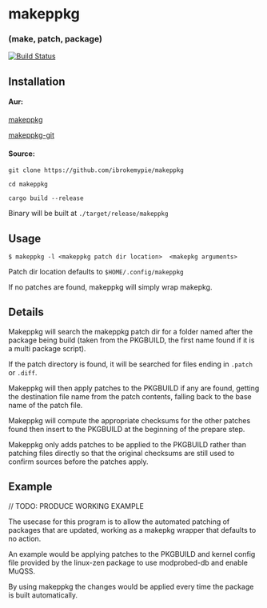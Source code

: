 # makeppkg
### (make, patch, package)
[![Build Status](https://travis-ci.org/ibrokemypie/makeppkg.svg?branch=master)](https://travis-ci.org/ibrokemypie/makeppkg)

## Installation
#### Aur:
[makeppkg](https://aur.archlinux.org/packages/makeppkg/)

[makeppkg-git](https://aur.archlinux.org/packages/makeppkg-git/)


#### Source:
```
git clone https://github.com/ibrokemypie/makeppkg

cd makeppkg

cargo build --release
```

Binary will be built at `./target/release/makeppkg`

## Usage
`$ makeppkg -l <makeppkg patch dir location>  <makepkg arguments>`

Patch dir location defaults to `$HOME/.config/makeppkg`

If no patches are found, makeppkg will simply wrap makepkg.


## Details
Makeppkg will search the makeppkg patch dir for a folder named after the package being build (taken from the PKGBUILD, the first name found if it is a multi package script).

If the patch directory is found, it will be searched for files ending in `.patch` or `.diff`.

Makeppkg will then apply patches to the PKGBUILD if any are found, getting the destination file name from the patch contents, falling back to the base name of the patch file.

Makeppkg will compute the appropriate checksums for the other patches found then insert to the PKGBUILD at the beginning of the prepare step.

Makeppkg only adds patches to be applied to the PKGBUILD rather than patching files directly so that the original checksums are still used to confirm sources before the patches apply.


## Example
// TODO: PRODUCE WORKING EXAMPLE

The usecase for this program is to allow the automated patching of packages that are updated, working as a makepkg wrapper that defaults to no action.

An example would be applying patches to the PKGBUILD and kernel config file provided by the linux-zen package to use modprobed-db and enable MuQSS.

By using makeppkg the changes would be applied every time the package is built automatically.
